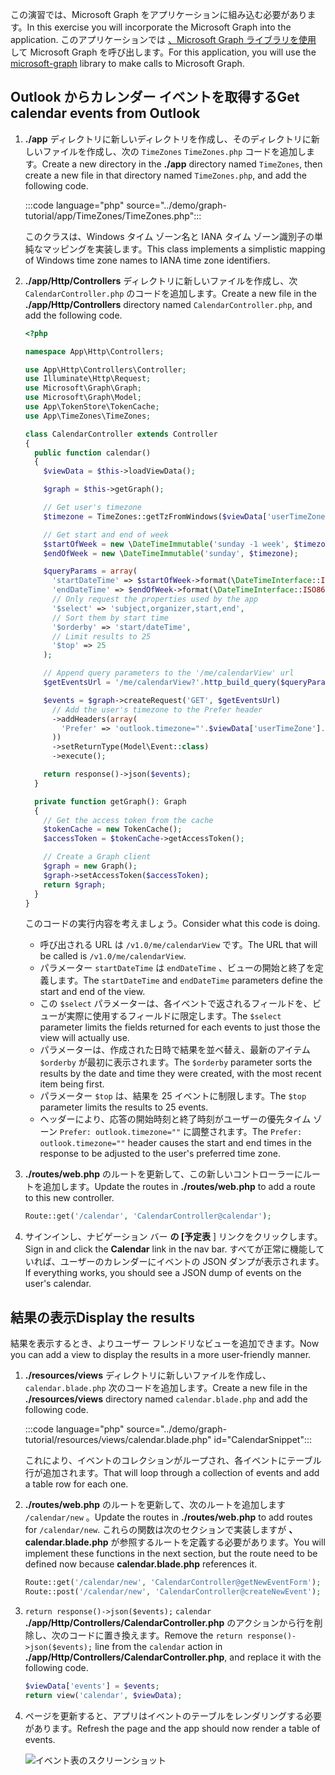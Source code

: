 <!-- markdownlint-disable MD002 MD041 -->

<span data-ttu-id="d5806-101">この演習では、Microsoft Graph をアプリケーションに組み込む必要があります。</span><span class="sxs-lookup"><span data-stu-id="d5806-101">In this exercise you will incorporate the Microsoft Graph into the application.</span></span> <span data-ttu-id="d5806-102">このアプリケーションでは [、Microsoft Graph ライブラリを使用](https://github.com/microsoftgraph/msgraph-sdk-php) して Microsoft Graph を呼び出します。</span><span class="sxs-lookup"><span data-stu-id="d5806-102">For this application, you will use the [microsoft-graph](https://github.com/microsoftgraph/msgraph-sdk-php) library to make calls to Microsoft Graph.</span></span>

## <a name="get-calendar-events-from-outlook"></a><span data-ttu-id="d5806-103">Outlook からカレンダー イベントを取得する</span><span class="sxs-lookup"><span data-stu-id="d5806-103">Get calendar events from Outlook</span></span>

1. <span data-ttu-id="d5806-104">**./app** ディレクトリに新しいディレクトリを作成し、そのディレクトリに新しいファイルを作成し、次の `TimeZones` `TimeZones.php` コードを追加します。</span><span class="sxs-lookup"><span data-stu-id="d5806-104">Create a new directory in the **./app** directory named `TimeZones`, then create a new file in that directory named `TimeZones.php`, and add the following code.</span></span>

    :::code language="php" source="../demo/graph-tutorial/app/TimeZones/TimeZones.php":::

    <span data-ttu-id="d5806-105">このクラスは、Windows タイム ゾーン名と IANA タイム ゾーン識別子の単純なマッピングを実装します。</span><span class="sxs-lookup"><span data-stu-id="d5806-105">This class implements a simplistic mapping of Windows time zone names to IANA time zone identifiers.</span></span>

1. <span data-ttu-id="d5806-106">**./app/Http/Controllers** ディレクトリに新しいファイルを作成し、次 `CalendarController.php` のコードを追加します。</span><span class="sxs-lookup"><span data-stu-id="d5806-106">Create a new file in the **./app/Http/Controllers** directory named `CalendarController.php`, and add the following code.</span></span>

    ```php
    <?php

    namespace App\Http\Controllers;

    use App\Http\Controllers\Controller;
    use Illuminate\Http\Request;
    use Microsoft\Graph\Graph;
    use Microsoft\Graph\Model;
    use App\TokenStore\TokenCache;
    use App\TimeZones\TimeZones;

    class CalendarController extends Controller
    {
      public function calendar()
      {
        $viewData = $this->loadViewData();

        $graph = $this->getGraph();

        // Get user's timezone
        $timezone = TimeZones::getTzFromWindows($viewData['userTimeZone']);

        // Get start and end of week
        $startOfWeek = new \DateTimeImmutable('sunday -1 week', $timezone);
        $endOfWeek = new \DateTimeImmutable('sunday', $timezone);

        $queryParams = array(
          'startDateTime' => $startOfWeek->format(\DateTimeInterface::ISO8601),
          'endDateTime' => $endOfWeek->format(\DateTimeInterface::ISO8601),
          // Only request the properties used by the app
          '$select' => 'subject,organizer,start,end',
          // Sort them by start time
          '$orderby' => 'start/dateTime',
          // Limit results to 25
          '$top' => 25
        );

        // Append query parameters to the '/me/calendarView' url
        $getEventsUrl = '/me/calendarView?'.http_build_query($queryParams);

        $events = $graph->createRequest('GET', $getEventsUrl)
          // Add the user's timezone to the Prefer header
          ->addHeaders(array(
            'Prefer' => 'outlook.timezone="'.$viewData['userTimeZone'].'"'
          ))
          ->setReturnType(Model\Event::class)
          ->execute();

        return response()->json($events);
      }

      private function getGraph(): Graph
      {
        // Get the access token from the cache
        $tokenCache = new TokenCache();
        $accessToken = $tokenCache->getAccessToken();

        // Create a Graph client
        $graph = new Graph();
        $graph->setAccessToken($accessToken);
        return $graph;
      }
    }
    ```

    <span data-ttu-id="d5806-107">このコードの実行内容を考えましょう。</span><span class="sxs-lookup"><span data-stu-id="d5806-107">Consider what this code is doing.</span></span>

    - <span data-ttu-id="d5806-108">呼び出される URL は `/v1.0/me/calendarView` です。</span><span class="sxs-lookup"><span data-stu-id="d5806-108">The URL that will be called is `/v1.0/me/calendarView`.</span></span>
    - <span data-ttu-id="d5806-109">パラメーター `startDateTime` は `endDateTime` 、ビューの開始と終了を定義します。</span><span class="sxs-lookup"><span data-stu-id="d5806-109">The `startDateTime` and `endDateTime` parameters define the start and end of the view.</span></span>
    - <span data-ttu-id="d5806-110">この `$select` パラメーターは、各イベントで返されるフィールドを、ビューが実際に使用するフィールドに限定します。</span><span class="sxs-lookup"><span data-stu-id="d5806-110">The `$select` parameter limits the fields returned for each events to just those the view will actually use.</span></span>
    - <span data-ttu-id="d5806-111">パラメーターは、作成された日時で結果を並べ替え、最新のアイテム `$orderby` が最初に表示されます。</span><span class="sxs-lookup"><span data-stu-id="d5806-111">The `$orderby` parameter sorts the results by the date and time they were created, with the most recent item being first.</span></span>
    - <span data-ttu-id="d5806-112">パラメーター `$top` は、結果を 25 イベントに制限します。</span><span class="sxs-lookup"><span data-stu-id="d5806-112">The `$top` parameter limits the results to 25 events.</span></span>
    - <span data-ttu-id="d5806-113">ヘッダーにより、応答の開始時刻と終了時刻がユーザーの優先タイム ゾーン `Prefer: outlook.timezone=""` に調整されます。</span><span class="sxs-lookup"><span data-stu-id="d5806-113">The `Prefer: outlook.timezone=""` header causes the start and end times in the response to be adjusted to the user's preferred time zone.</span></span>

1. <span data-ttu-id="d5806-114">**./routes/web.php** のルートを更新して、この新しいコントローラーにルートを追加します。</span><span class="sxs-lookup"><span data-stu-id="d5806-114">Update the routes in **./routes/web.php** to add a route to this new controller.</span></span>

    ```php
    Route::get('/calendar', 'CalendarController@calendar');
    ```

1. <span data-ttu-id="d5806-115">サインインし、ナビゲーション バー **の [予定表** ] リンクをクリックします。</span><span class="sxs-lookup"><span data-stu-id="d5806-115">Sign in and click the **Calendar** link in the nav bar.</span></span> <span data-ttu-id="d5806-116">すべてが正常に機能していれば、ユーザーのカレンダーにイベントの JSON ダンプが表示されます。</span><span class="sxs-lookup"><span data-stu-id="d5806-116">If everything works, you should see a JSON dump of events on the user's calendar.</span></span>

## <a name="display-the-results"></a><span data-ttu-id="d5806-117">結果の表示</span><span class="sxs-lookup"><span data-stu-id="d5806-117">Display the results</span></span>

<span data-ttu-id="d5806-118">結果を表示するとき、よりユーザー フレンドリなビューを追加できます。</span><span class="sxs-lookup"><span data-stu-id="d5806-118">Now you can add a view to display the results in a more user-friendly manner.</span></span>

1. <span data-ttu-id="d5806-119">**./resources/views** ディレクトリに新しいファイルを作成し、 `calendar.blade.php` 次のコードを追加します。</span><span class="sxs-lookup"><span data-stu-id="d5806-119">Create a new file in the **./resources/views** directory named `calendar.blade.php` and add the following code.</span></span>

    :::code language="php" source="../demo/graph-tutorial/resources/views/calendar.blade.php" id="CalendarSnippet":::

    <span data-ttu-id="d5806-120">これにより、イベントのコレクションがループされ、各イベントにテーブル行が追加されます。</span><span class="sxs-lookup"><span data-stu-id="d5806-120">That will loop through a collection of events and add a table row for each one.</span></span>

1. <span data-ttu-id="d5806-121">**./routes/web.php** のルートを更新して、次のルートを追加します `/calendar/new` 。</span><span class="sxs-lookup"><span data-stu-id="d5806-121">Update the routes in **./routes/web.php** to add routes for `/calendar/new`.</span></span> <span data-ttu-id="d5806-122">これらの関数は次のセクションで実装しますが **、calendar.blade.php** が参照するルートを定義する必要があります。</span><span class="sxs-lookup"><span data-stu-id="d5806-122">You will implement these functions in the next section, but the route need to be defined now because **calendar.blade.php** references it.</span></span>

    ```php
    Route::get('/calendar/new', 'CalendarController@getNewEventForm');
    Route::post('/calendar/new', 'CalendarController@createNewEvent');
    ```

1. <span data-ttu-id="d5806-123">`return response()->json($events);` `calendar` **./app/Http/Controllers/CalendarController.php** のアクションから行を削除し、次のコードに置き換えます。</span><span class="sxs-lookup"><span data-stu-id="d5806-123">Remove the `return response()->json($events);` line from the `calendar` action in **./app/Http/Controllers/CalendarController.php**, and replace it with the following code.</span></span>

    ```php
    $viewData['events'] = $events;
    return view('calendar', $viewData);
    ```

1. <span data-ttu-id="d5806-124">ページを更新すると、アプリはイベントのテーブルをレンダリングする必要があります。</span><span class="sxs-lookup"><span data-stu-id="d5806-124">Refresh the page and the app should now render a table of events.</span></span>

    ![イベント表のスクリーンショット](./images/add-msgraph-01.png)
